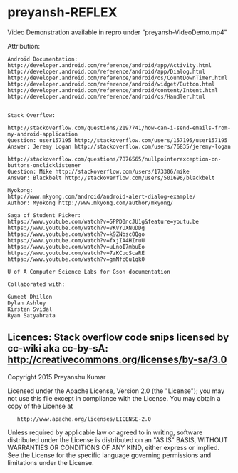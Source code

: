 # preyansh-REFLEX
Video Demonstration available in repro under "preyansh-VideoDemo.mp4"

Attribution:
	
	Android Documentation:
	http://developer.android.com/reference/android/app/Activity.html
	http://developer.android.com/reference/android/app/Dialog.html
	http://developer.android.com/reference/android/os/CountDownTimer.html
	http://developer.android.com/reference/android/widget/Button.html
	http://developer.android.com/reference/android/content/Intent.html
	http://developer.android.com/reference/android/os/Handler.html


	Stack Overflow:

	http://stackoverflow.com/questions/2197741/how-can-i-send-emails-from-my-android-application
	Question: user157195 http://stackoverflow.com/users/157195/user157195
	Answer: Jeremy Logan http://stackoverflow.com/users/76835/jeremy-logan

	http://stackoverflow.com/questions/7876565/nullpointerexception-on-buttons-onclicklistener
	Question: Mike http://stackoverflow.com/users/173306/mike
	Answer: Blackbelt http://stackoverflow.com/users/501696/blackbelt
	
	Myokong:
	http://www.mkyong.com/android/android-alert-dialog-example/
	Author: Myokong http://www.mkyong.com/author/mkyong/

	Saga of Student Picker:
	https://www.youtube.com/watch?v=5PPD0ncJU1g&feature=youtu.be
	https://www.youtube.com/watch?v=VKVYUXNuDDg
	https://www.youtube.com/watch?v=k9ZNbsc0Qgo
	https://www.youtube.com/watch?v=fxjIA4HIruU
	https://www.youtube.com/watch?v=uLnoI7mbuEo
	https://www.youtube.com/watch?v=7zKCuqScaRE
	https://www.youtube.com/watch?v=gmNfc6u1qk0

	U of A Computer Science Labs for Gson documentation

	Collaborated with:

	Gumeet Dhillon
	Dylan Ashley
	Kirsten Svidal
	Ryan Satyabrata


Licences:
	Stack overflow code snips licensed by cc-wiki aka cc-by-sA:
	http://creativecommons.org/licenses/by-sa/3.0
----------------------------------------------------------------------------------
Copyright 2015 Preyanshu Kumar

   Licensed under the Apache License, Version 2.0 (the "License");
   you may not use this file except in compliance with the License.
   You may obtain a copy of the License at

       http://www.apache.org/licenses/LICENSE-2.0

   Unless required by applicable law or agreed to in writing, software
   distributed under the License is distributed on an "AS IS" BASIS,
   WITHOUT WARRANTIES OR CONDITIONS OF ANY KIND, either express or implied.
   See the License for the specific language governing permissions and
   limitations under the License.
